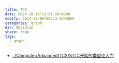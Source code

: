 ```yaml
---
title: TCS
date: 2024-10-12T13:01:56+0800
modify: 2024-12-06T00:13:59+0800
categories: graph
dir: Obsidian
share: true
tags:
  - graph
---
```


- [../Computer/Advanced/TCS/STLC开始的类型论入门](./STLC%E5%BC%80%E5%A7%8B%E7%9A%84%E7%B1%BB%E5%9E%8B%E8%AE%BA%E5%85%A5%E9%97%A8.md)